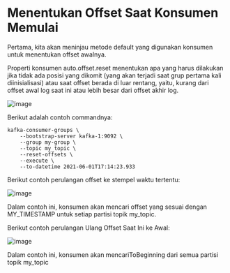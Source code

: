# Menentukan Offset Saat Konsumen Memulai

Pertama, kita akan meninjau metode default yang digunakan konsumen untuk menentukan offset awalnya.

Properti konsumen auto.offset.reset menentukan apa yang harus dilakukan jika tidak ada posisi yang dikomit (yang akan terjadi saat grup pertama kali diinisialisasi) atau saat offset berada di luar rentang, yaitu, kurang dari offset awal log saat ini atau lebih besar dari offset akhir log.

![image](https://github.com/user-attachments/assets/dfb83c4f-afc1-4ef0-86d5-e48e8d26341a)

Berikut adalah contoh commandnya:

```
kafka-consumer-groups \
    --bootstrap-server kafka-1:9092 \
    --group my-group \
    --topic my_topic \
    --reset-offsets \
    --execute \
    --to-datetime 2021-06-01T17:14:23.933
```
Berikut contoh perulangan offset ke stempel waktu tertentu:

![image](https://github.com/user-attachments/assets/b93d0d11-586b-4525-9460-763a05bdf9ac)

Dalam contoh ini, konsumen akan mencari offset yang sesuai dengan MY_TIMESTAMP untuk setiap partisi topik my_topic.

Berikut contoh perulangan Ulang Offset Saat Ini ke Awal:

![image](https://github.com/user-attachments/assets/d4b96428-d795-4db3-a9e0-2f0f039f6958)

Dalam contoh ini, konsumen akan mencariToBeginning dari semua partisi topik my_topic
